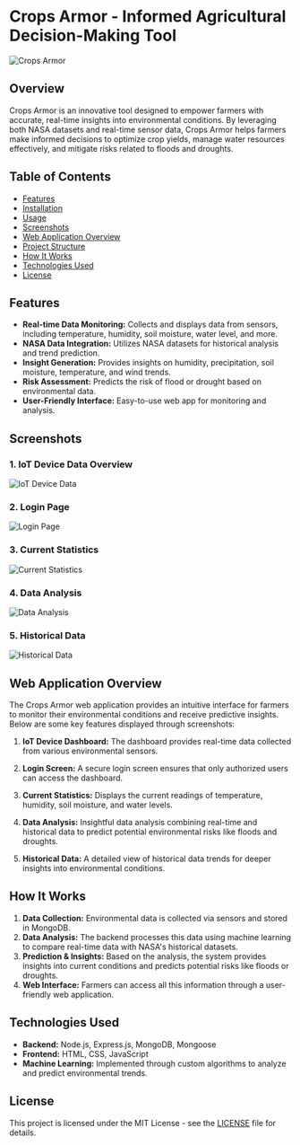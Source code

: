 # Crops Armor - Informed Agricultural Decision-Making Tool

![Crops Armor](overview/iotdevice.jpg)

## Overview

Crops Armor is an innovative tool designed to empower farmers with accurate, real-time insights into environmental conditions. By leveraging both NASA datasets and real-time sensor data, Crops Armor helps farmers make informed decisions to optimize crop yields, manage water resources effectively, and mitigate risks related to floods and droughts.

## Table of Contents

- [Features](#features)
- [Installation](#installation)
- [Usage](#usage)
- [Screenshots](#screenshots)
- [Web Application Overview](#web-application-overview)
- [Project Structure](#project-structure)
- [How It Works](#how-it-works)
- [Technologies Used](#technologies-used)
- [License](#license)

## Features

- **Real-time Data Monitoring:** Collects and displays data from sensors, including temperature, humidity, soil moisture, water level, and more.
- **NASA Data Integration:** Utilizes NASA datasets for historical analysis and trend prediction.
- **Insight Generation:** Provides insights on humidity, precipitation, soil moisture, temperature, and wind trends.
- **Risk Assessment:** Predicts the risk of flood or drought based on environmental data.
- **User-Friendly Interface:** Easy-to-use web app for monitoring and analysis.

## Screenshots

### 1. IoT Device Data Overview

![IoT Device Data](overview/iotdevice.jpg)

### 2. Login Page

![Login Page](overview/login.jpg)

### 3. Current Statistics

![Current Statistics](overview/current_stats.jpg)

### 4. Data Analysis

![Data Analysis](overview/analysis.jpg)

### 5. Historical Data

![Historical Data](overview/past_stats.jpg)

## Web Application Overview

The Crops Armor web application provides an intuitive interface for farmers to monitor their environmental conditions and receive predictive insights. Below are some key features displayed through screenshots:

1. **IoT Device Dashboard:** The dashboard provides real-time data collected from various environmental sensors.

2. **Login Screen:** A secure login screen ensures that only authorized users can access the dashboard.

3. **Current Statistics:** Displays the current readings of temperature, humidity, soil moisture, and water levels.

4. **Data Analysis:** Insightful data analysis combining real-time and historical data to predict potential environmental risks like floods and droughts.

5. **Historical Data:** A detailed view of historical data trends for deeper insights into environmental conditions.

## How It Works

1. **Data Collection:** Environmental data is collected via sensors and stored in MongoDB.
2. **Data Analysis:** The backend processes this data using machine learning to compare real-time data with NASA's historical datasets.
3. **Prediction & Insights:** Based on the analysis, the system provides insights into current conditions and predicts potential risks like floods or droughts.
4. **Web Interface:** Farmers can access all this information through a user-friendly web application.

## Technologies Used

- **Backend:** Node.js, Express.js, MongoDB, Mongoose
- **Frontend:** HTML, CSS, JavaScript
- **Machine Learning:** Implemented through custom algorithms to analyze and predict environmental trends.

## License

This project is licensed under the MIT License - see the [LICENSE](LICENSE) file for details.
